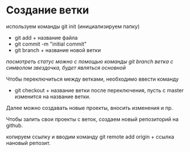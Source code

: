 # Создание ветки

используем команды git init (инициализируем папку)
* git add + название файла
* git commit -m "initial commit"
* git branch + название новой ветки

*посмотреть статус можно с помощью команды git branch
ветка с символом звездочка, будет являться основной*

Чтобы переключиться между ветками, необходимо ввести команду
* git checkout + название ветки
после переключения, пусть с master изменится на название ветки.

Далее можно создавать новые проекты, вносить изменения и пр.

Чтобы залить свои проекты с веток, создаем новый репозиторий на github.

копируем ссылку и вводим команду git remote add origin + ссылка нановый репозит. 


